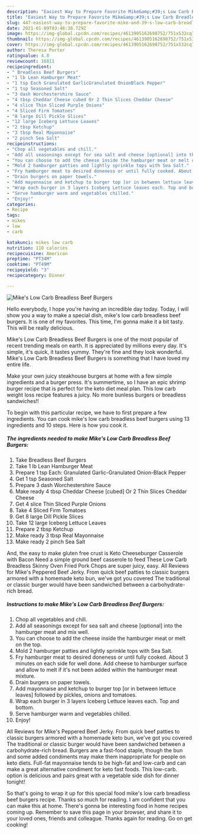 ```yaml
---
description: "Easiest Way to Prepare Favorite Mike&amp;#39;s Low Carb Breadless Beef Burgers"
title: "Easiest Way to Prepare Favorite Mike&amp;#39;s Low Carb Breadless Beef Burgers"
slug: 447-easiest-way-to-prepare-favorite-mike-and-39-s-low-carb-breadless-beef-burgers
date: 2021-01-09T03:48:38.729Z
image: https://img-global.cpcdn.com/recipes/4613905162698752/751x532cq70/mikes-low-carb-breadless-beef-burgers-recipe-main-photo.jpg
thumbnail: https://img-global.cpcdn.com/recipes/4613905162698752/751x532cq70/mikes-low-carb-breadless-beef-burgers-recipe-main-photo.jpg
cover: https://img-global.cpcdn.com/recipes/4613905162698752/751x532cq70/mikes-low-carb-breadless-beef-burgers-recipe-main-photo.jpg
author: Theresa Porter
ratingvalue: 4.8
reviewcount: 16811
recipeingredient:
- " Breadless Beef Burgers"
- "1 lb Lean Hamburger Meat"
- "1 tsp Each Granulated GarlicGranulated OnionBlack Pepper"
- "1 tsp Seasoned Salt"
- "3 dash Worchestershire Sauce"
- "4 tbsp Cheddar Cheese cubed Or 2 Thin Slices Cheddar Cheese"
- "4 slice Thin Sliced Purple Onions"
- "4 Sliced Firm Tomatoes"
- "8 large Dill Pickle Slices"
- "12 large Iceberg Lettuce Leaves"
- "2 tbsp Ketchup"
- "3 tbsp Real Mayonnaise"
- "2 pinch Sea Salt"
recipeinstructions:
- "Chop all vegetables and chill."
- "Add all seasonings except for sea salt and cheese [optional] into the hamburger meat and mix well."
- "You can choose to add the cheese inside the hamburger meat or melt on the top."
- "Mold 2 hamburger patties and lightly sprinkle tops with Sea Salt."
- "Fry hamburger meat to desired doneness or until fully cooked. About 3 minutes on each side for well done. Add cheese to hamburger surface and allow to melt if it&#39;s not been added within the hamburger meat mixture."
- "Drain burgers on paper towels."
- "Add mayonnaise and ketchup to burger top [or in between lettuce leaves] followed by pickles, onions and tomatoes."
- "Wrap each burger in 3 layers Iceberg Lettuce leaves each. Top and bottom."
- "Serve hamburger warm and vegetables chilled."
- "Enjoy!"
categories:
- Recipe
tags:
- mikes
- low
- carb

katakunci: mikes low carb 
nutrition: 110 calories
recipecuisine: American
preptime: "PT34M"
cooktime: "PT49M"
recipeyield: "3"
recipecategory: Dinner

---
```



![Mike&#39;s Low Carb Breadless Beef Burgers](https://img-global.cpcdn.com/recipes/4613905162698752/751x532cq70/mikes-low-carb-breadless-beef-burgers-recipe-main-photo.jpg)

Hello everybody, I hope you're having an incredible day today. Today, I will show you a way to make a special dish, mike&#39;s low carb breadless beef burgers. It is one of my favorites. This time, I'm gonna make it a bit tasty. This will be really delicious.

Mike&#39;s Low Carb Breadless Beef Burgers is one of the most popular of recent trending meals on earth. It is appreciated by millions every day. It's simple, it's quick, it tastes yummy. They're fine and they look wonderful. Mike&#39;s Low Carb Breadless Beef Burgers is something that I have loved my entire life.

Make your own juicy steakhouse burgers at home with a few simple ingredients and a burger press. It&#39;s summertime, so I have an epic shrimp burger recipe that is perfect for the keto diet meal plan. This low carb weight loss recipe features a juicy. No more bunless burgers or breadless sandwiches!!


To begin with this particular recipe, we have to first prepare a few ingredients. You can cook mike&#39;s low carb breadless beef burgers using 13 ingredients and 10 steps. Here is how you cook it.

<!--inarticleads1-->

##### The ingredients needed to make Mike&#39;s Low Carb Breadless Beef Burgers:

1. Take  Breadless Beef Burgers
1. Take 1 lb Lean Hamburger Meat
1. Prepare 1 tsp Each: Granulated Garlic-Granulated Onion-Black Pepper
1. Get 1 tsp Seasoned Salt
1. Prepare 3 dash Worchestershire Sauce
1. Make ready 4 tbsp Cheddar Cheese [cubed] Or 2 Thin Slices Cheddar Cheese
1. Get 4 slice Thin Sliced Purple Onions
1. Take 4 Sliced Firm Tomatoes
1. Get 8 large Dill Pickle Slices
1. Take 12 large Iceberg Lettuce Leaves
1. Prepare 2 tbsp Ketchup
1. Make ready 3 tbsp Real Mayonnaise
1. Make ready 2 pinch Sea Salt


And, the easy to make gluten free crust is Keto Cheeseburger Casserole with Bacon Need a simple ground beef casserole to feed These Low Carb Breadless Skinny Oven Fried Pork Chops are super juicy, easy. All Reviews for Mike&#39;s Peppered Beef Jerky. From quick beef patties to classic burgers armored with a homemade keto bun, we&#39;ve got you covered The traditional or classic burger would have been sandwiched between a carbohydrate-rich bread. 

<!--inarticleads2-->

##### Instructions to make Mike&#39;s Low Carb Breadless Beef Burgers:

1. Chop all vegetables and chill.
1. Add all seasonings except for sea salt and cheese [optional] into the hamburger meat and mix well.
1. You can choose to add the cheese inside the hamburger meat or melt on the top.
1. Mold 2 hamburger patties and lightly sprinkle tops with Sea Salt.
1. Fry hamburger meat to desired doneness or until fully cooked. About 3 minutes on each side for well done. Add cheese to hamburger surface and allow to melt if it&#39;s not been added within the hamburger meat mixture.
1. Drain burgers on paper towels.
1. Add mayonnaise and ketchup to burger top [or in between lettuce leaves] followed by pickles, onions and tomatoes.
1. Wrap each burger in 3 layers Iceberg Lettuce leaves each. Top and bottom.
1. Serve hamburger warm and vegetables chilled.
1. Enjoy!


All Reviews for Mike&#39;s Peppered Beef Jerky. From quick beef patties to classic burgers armored with a homemade keto bun, we&#39;ve got you covered The traditional or classic burger would have been sandwiched between a carbohydrate-rich bread. Burgers are a fast-food staple, though the bun and some added condiments may make them inappropriate for people on keto diets. Full-fat mayonnaise tends to be high-fat and low-carb and can make a great alternative condiment for keto fast foods. This low-carb. option is delicious and pairs great with a vegetable side dish for dinner tonight! 

So that's going to wrap it up for this special food mike&#39;s low carb breadless beef burgers recipe. Thanks so much for reading. I am confident that you can make this at home. There's gonna be interesting food in home recipes coming up. Remember to save this page in your browser, and share it to your loved ones, friends and colleague. Thanks again for reading. Go on get cooking!
